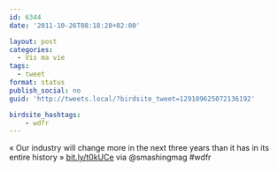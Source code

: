 ```yaml
---
id: 6344
date: '2011-10-26T08:18:28+02:00'

layout: post
categories:
  - Vis ma vie
tags:
  - tweet
format: status
publish_social: no
guid: 'http://tweets.local/?birdsite_tweet=129109625072136192'

birdsite_hashtags:
    - wdfr
---
```


« Our industry will change more in the next three years than it has in its entire history » [bit.ly/t0kUCe](http://bit.ly/t0kUCe) via @smashingmag #wdfr